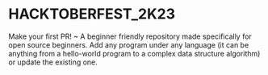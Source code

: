 # HACKTOBERFEST_2K23
Make your first PR! ~ A beginner friendly repository made specifically for open source beginners. Add any program under any language (it can be anything from a hello-world program to a complex data structure algorithm) or update the existing one.

